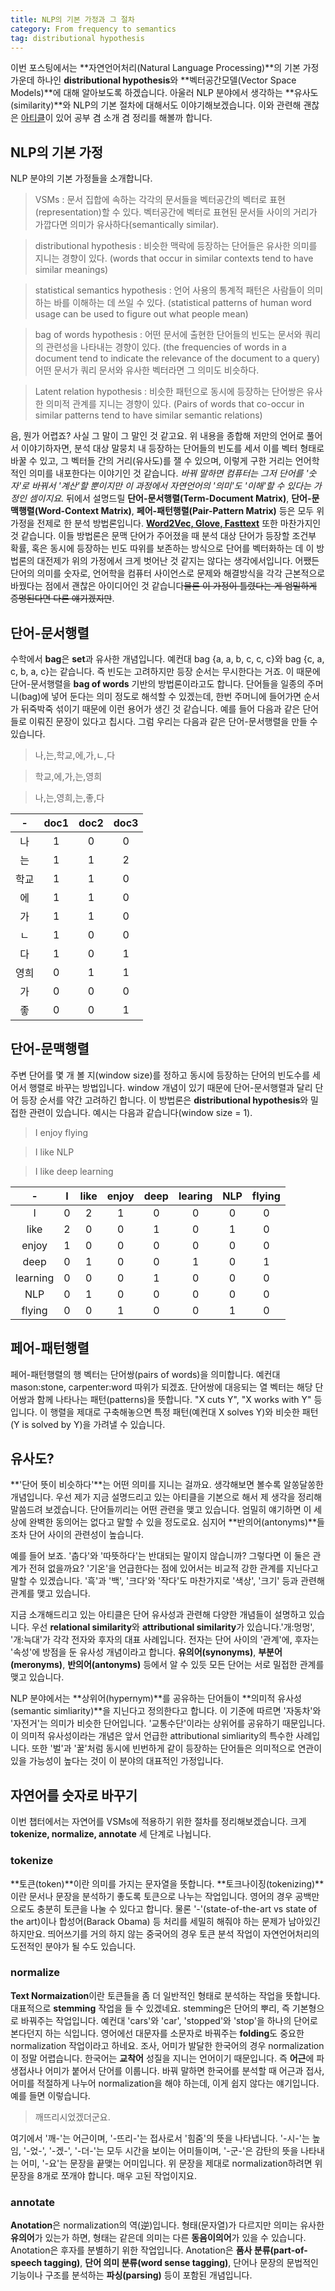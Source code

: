 ```yaml
---
title: NLP의 기본 가정과 그 절차
category: From frequency to semantics
tag: distributional hypothesis
---
```


이번 포스팅에서는 **자연언어처리(Natural Language Processing)**의 기본 가정 가운데 하나인 **distributional hypothesis**와 **벡터공간모델(Vector Space Models)**에 대해 알아보도록 하겠습니다. 아울러 NLP 분야에서 생각하는 **유사도(similarity)**와 NLP의 기본 절차에 대해서도 이야기해보겠습니다. 이와 관련해 괜찮은 [아티클](http://www.jair.org/media/2934/live-2934-4846-jair.pdf)이 있어 공부 겸 소개 겸 정리를 해볼까 합니다. 



## NLP의 기본 가정

NLP 분야의 기본 가정들을 소개합니다.

> VSMs : 문서 집합에 속하는 각각의 문서들을 벡터공간의 벡터로 표현(representation)할 수 있다. 벡터공간에 벡터로 표현된 문서들 사이의 거리가 가깝다면 의미가 유사하다(semantically similar).

> distributional hypothesis : 비슷한 맥락에 등장하는 단어들은 유사한 의미를 지니는 경향이 있다. (words that occur in similar contexts tend to have similar meanings)

> statistical semantics hypothesis : 언어 사용의 통계적 패턴은 사람들이 의미하는 바를 이해하는 데 쓰일 수 있다. (statistical patterns of human word usage can be used to figure out what people mean)

> bag of words hypothesis : 어떤 문서에 출현한 단어들의 빈도는 문서와 쿼리의 관련성을 나타내는 경향이 있다. (the frequencies of words in a document tend to indicate the relevance of the document to a query) 어떤 문서가 쿼리 문서와 유사한 벡터라면 그 의미도 비슷하다.

> Latent relation hypothesis : 비슷한 패턴으로 동시에 등장하는 단어쌍은 유사한 의미적 관계를 지니는 경향이 있다. (Pairs of words that co-occur in similar patterns tend to have similar semantic relations)

음, 뭔가 어렵죠? 사실 그 말이 그 말인 것 같고요. 위 내용을 종합해 저만의 언어로 풀어서 이야기하자면, 분석 대상 말뭉치 내 등장하는 단어들의 빈도를 세서 이를 벡터 형태로 바꿀 수 있고, 그 벡터들 간의 거리(유사도)를 잴 수 있으며, 이렇게 구한 거리는 언어학적인 의미를 내포한다는 이야기인 것 같습니다. *바꿔 말하면 컴퓨터는 그저 단어를 '숫자'로 바꿔서 '계산'할 뿐이지만 이 과정에서 자연언어의 '의미'도 '이해'할 수 있다는 가정인 셈이지요.* 뒤에서 설명드릴 **단어-문서행렬(Term-Document Matrix)**, **단어-문맥행렬(Word-Context Matrix)**,  **페어-패턴행렬(Pair-Pattern Matrix)** 등은 모두 위 가정을 전제로 한 분석 방법론입니다. [**Word2Vec, Glove, Fasttext**](https://ratsgo.github.io/from%20frequency%20to%20semantics/2017/03/11/embedding/) 또한 마찬가지인 것 같습니다. 이들 방법론은 문맥 단어가 주어졌을 때 분석 대상 단어가 등장할 조건부 확률, 혹은 동시에 등장하는 빈도 따위를 보존하는 방식으로 단어를 벡터화하는 데 이 방법론의 대전제가 위의 가정에서 크게 벗어난 것 같지는 않다는 생각에서입니다. 어쨌든 단어의 의미를 숫자로, 언어학을 컴퓨터 사이언스로 문제와 해결방식을 각각 근본적으로 바꿨다는 점에서 괜찮은 아이디어인 것 같습니다~~물론 이 가정이 틀렸다는 게 엄밀하게 증명된다면 다른 얘기겠지만~~.



## 단어-문서행렬

수학에서 **bag**은 **set**과 유사한 개념입니다. 예컨대 bag {a, a, b, c, c, c}와 bag {c, a, c, b, a, c}는 같습니다. 즉 빈도는 고려하지만 등장 순서는 무시한다는 거죠. 이 때문에 단어-문서행렬을 **bag of words** 기반의 방법론이라고도 합니다. 단어들을 일종의 주머니(bag)에 넣어 둔다는 의미 정도로 해석할 수 있겠는데, 한번 주머니에 들어가면 순서가 뒤죽박죽 섞이기 때문에 이런 용어가 생긴 것 같습니다. 예를 들어 다음과 같은 단어들로 이뤄진 문장이 있다고 칩시다. 그럼 우리는 다음과 같은 단어-문서행렬을 만들 수 있습니다.

> 나,는,학교,에,가,ㄴ,다

> 학교,에,가,는,영희

> 나,는,영희,는,좋,다

|  -   | doc1 | doc2 | doc3 |
| :--: | :--: | :--: | :--: |
|  나   |  1   |  0   |  0   |
|  는   |  1   |  1   |  2   |
|  학교  |  1   |  1   |  0   |
|  에   |  1   |  1   |  0   |
|  가   |  1   |  1   |  0   |
|  ㄴ   |  1   |  0   |  0   |
|  다   |  1   |  0   |  1   |
|  영희  |  0   |  1   |  1   |
|  가   |  0   |  0   |  0   |
|  좋   |  0   |  0   |  1   |





## 단어-문맥행렬

주변 단어를 몇 개 볼 지(window size)를 정하고 동시에 등장하는 단어의 빈도수를 세어서 행렬로 바꾸는 방법입니다. window 개념이 있기 때문에 단어-문서행렬과 달리 단어 등장 순서를 약간 고려하긴 합니다. 이 방법론은 **distributional hypothesis**와 밀접한 관련이 있습니다. 예시는 다음과 같습니다(window size = 1).

> I enjoy flying

> I like NLP

> I like deep learning

|    -     |  I   | like | enjoy | deep | learing | NLP  | flying |
| :------: | :--: | :--: | :---: | :--: | :-----: | :--: | :----: |
|    I     |  0   |  2   |   1   |  0   |    0    |  0   |   0    |
|   like   |  2   |  0   |   0   |  1   |    0    |  1   |   0    |
|  enjoy   |  1   |  0   |   0   |  0   |    0    |  0   |   0    |
|   deep   |  0   |  1   |   0   |  0   |    1    |  0   |   1    |
| learning |  0   |  0   |   0   |  1   |    0    |  0   |   0    |
|   NLP    |  0   |  1   |   0   |  0   |    0    |  0   |   0    |
|  flying  |  0   |  0   |   1   |  0   |    0    |  1   |   0    |





## 페어-패턴행렬

페어-패턴행렬의 행 벡터는 단어쌍(pairs of words)을 의미합니다. 예컨대 mason:stone, carpenter:word 따위가 되겠죠. 단어쌍에 대응되는 열 벡터는 해당 단어쌍과 함께 나타나는 패턴(patterns)을 뜻합니다. "X cuts Y", "X works with Y" 등입니다. 이 행렬을 제대로 구축해놓으면 특정 패턴(예컨대 X solves Y)와 비슷한 패턴(Y is solved by Y)을 가려낼 수 있습니다.





## 유사도?

**'단어 뜻이 비슷하다'**는 어떤 의미를 지니는 걸까요. 생각해보면 볼수록 알쏭달쏭한 개념입니다. 우선 제가 지금 설명드리고 있는 아티클을 기본으로 해서 제 생각을 정리해 말씀드려 보겠습니다. 단어들끼리는 어떤 관련을 맺고 있습니다. 엄밀히 얘기하면 이 세상에 완벽한 동의어는 없다고 말할 수 있을 정도로요. 심지어 **반의어(antonyms)**들조차 단어 사이의 관련성이 높습니다. 

예를 들어 보죠. '춥다'와 '따뜻하다'는 반대되는 말이지 않습니까? 그렇다면 이 둘은 관계가 전혀 없을까요? '기온'을 언급한다는 점에 있어서는 비교적 강한 관계를 지닌다고 말할 수 있겠습니다. '흑'과 '백', '크다'와 '작다'도 마찬가지로 '색상', '크기' 등과 관련해 관계를 맺고 있습니다.

지금 소개해드리고 있는 아티클은 단어 유사성과 관련해 다양한 개념들이 설명하고 있습니다. 우선 **relational similarity**와 **attributional similarity**가 있습니다.'개:멍멍', '개:늑대'가 각각 전자와 후자의 대표 사례입니다. 전자는 단어 사이의 '관계'에, 후자는 '속성'에 방점을 둔 유사성 개념이라고 합니다. **유의어(synonyms)**, **부분어(meronyms)**, **반의어(antonyms)** 등에서 알 수 있듯 모든 단어는 서로 밀접한 관계를 맺고 있습니다.

NLP 분야에서는 **상위어(hypernym)**를 공유하는 단어들이 **의미적 유사성(semantic simliarity)**을 지닌다고 정의한다고 합니다. 이 기준에 따르면 '자동차'와 '자전거'는 의미가 비슷한 단어입니다. '교통수단'이라는 상위어를 공유하기 때문입니다. 이 의미적 유사성이라는 개념은 앞서 언급한 attributional simliarity의 특수한 사례입니다. 또한 '벌'과 '꿀'처럼 동시에 빈번하게 같이 등장하는 단어들은 의미적으로 연관이 있을 가능성이 높다는 것이 이 분야의 대표적인 가정입니다.





## 자연어를 숫자로 바꾸기

이번 챕터에서는 자연어를 VSMs에 적용하기 위한 절차를 정리해보겠습니다. 크게 **tokenize, normalize, annotate** 세 단계로 나뉩니다.



### tokenize

**토큰(token)**이란 의미를 가지는 문자열을 뜻합니다. **토크나이징(tokenizing)**이란 문서나 문장을 분석하기 좋도록 토큰으로 나누는 작업입니다. 영어의 경우 공백만으로도 충분히 토큰을 나눌 수 있다고 합니다. 물론 '-'(state-of-the-art vs state of the art)이나 합성어(Barack Obama) 등 처리를 세밀히 해줘야 하는 문제가 남아있긴 하지만요. 띄어쓰기를 거의 하지 않는 중국어의 경우 토큰 분석 작업이 자연언어처리의 도전적인 분야가 될 수도 있습니다.



### normalize

**Text Normaization**이란 토큰들을 좀 더 일반적인 형태로 분석하는 작업을 뜻합니다. 대표적으로 **stemming** 작업을 들 수 있겠네요. stemming은 단어의 뿌리, 즉 기본형으로 바꿔주는 작업입니다. 예컨대 'cars'와 'car', 'stopped'와 'stop'을 하나의 단어로 본다던지 하는 식입니다. 영어에선 대문자를 소문자로 바꿔주는 **folding**도 중요한 normalization 작업이라고 하네요. 조사, 어미가 발달한 한국어의 경우 normalization이 정말 어렵습니다. 한국어는 **교착어** 성질을 지니는 언어이기 때문입니다. 즉 **어근**에 파생접사나 어미가 붙어서 단어를 이룹니다. 바꿔 말하면 한국어를 분석할 때 어근과 접사, 어미를 적절하게 나누어 normalization을 해야 하는데, 이게 쉽지 않다는 얘기입니다. 예를 들면 이렇습니다.

> 깨뜨리시었겠더군요.

여기에서 '깨-'는 어근이며, '-뜨리-'는 접사로서 '힘줌'의 뜻을 나타냅니다. '-시-'는 높임, '-었-', '-겠-', '-더-'는 모두 시간을 보이는 어미들이며, '-군-'은 감탄의 뜻을 나타내는 어미, '-요'는 문장을 끝맺는 어미입니다. 위 문장을 제대로 normalization하려면 위 문장을 8개로 쪼개야 합니다. 매우 고된 작업이지요.



### annotate

**Anotation**은 normalization의 역(逆)입니다. 형태(문자열)가 다르지만 의미는 유사한 **유의어**가 있는가 하면, 형태는 같은데 의미는 다른 **동음이의어**가 있을 수 있습니다. Anotation은 후자를 분별하기 위한 작업입니다. Anotation은 **품사 분류(part-of-speech tagging)**, **단어 의미 분류(word sense tagging)**, 단어나 문장의 문법적인 기능이나 구조를 분석하는 **파싱(parsing)** 등이 포함된 개념입니다.

